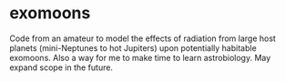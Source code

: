 # exomoons
Code from an amateur to model the effects of radiation from large host planets (mini-Neptunes to hot Jupiters) upon potentially habitable exomoons. Also a way for me to make time to learn astrobiology. May expand scope in the future.

